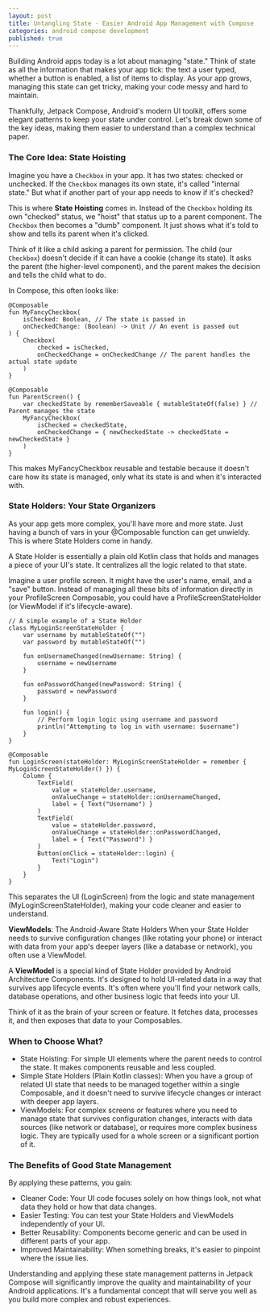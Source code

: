 ```yaml
---
layout: post
title: Untangling State - Easier Android App Management with Compose
categories: android compose development
published: true
---
```


Building Android apps today is a lot about managing "state." Think of state as all the information that makes your app tick: the text a user typed, whether a button is enabled, a list of items to display. As your app grows, managing this state can get tricky, making your code messy and hard to maintain.

Thankfully, Jetpack Compose, Android's modern UI toolkit, offers some elegant patterns to keep your state under control. Let's break down some of the key ideas, making them easier to understand than a complex technical paper.

### The Core Idea: State Hoisting

Imagine you have a `Checkbox` in your app. It has two states: checked or unchecked. If the `Checkbox` manages its own state, it's called "internal state." But what if another part of your app needs to know if it's checked?

This is where **State Hoisting** comes in. Instead of the `Checkbox` holding its own "checked" status, we "hoist" that status up to a parent component. The `Checkbox` then becomes a "dumb" component. It just shows what it's told to show and tells its parent when it's clicked.

Think of it like a child asking a parent for permission. The child (our `Checkbox`) doesn't decide if it can have a cookie (change its state). It asks the parent (the higher-level component), and the parent makes the decision and tells the child what to do.

In Compose, this often looks like:

````
@Composable
fun MyFancyCheckbox(
    isChecked: Boolean, // The state is passed in
    onCheckedChange: (Boolean) -> Unit // An event is passed out
) {
    Checkbox(
        checked = isChecked,
        onCheckedChange = onCheckedChange // The parent handles the actual state update
    )
}

@Composable
fun ParentScreen() {
    var checkedState by rememberSaveable { mutableStateOf(false) } // Parent manages the state
    MyFancyCheckbox(
        isChecked = checkedState,
        onCheckedChange = { newCheckedState -> checkedState = newCheckedState }
    )
}
````

This makes MyFancyCheckbox reusable and testable because it doesn't care how its state is managed, only what its state is and when it's interacted with.

### State Holders: Your State Organizers
As your app gets more complex, you'll have more and more state. Just having a bunch of vars in your @Composable function can get unwieldy. This is where State Holders come in handy.

A State Holder is essentially a plain old Kotlin class that holds and manages a piece of your UI's state. It centralizes all the logic related to that state.

Imagine a user profile screen. It might have the user's name, email, and a "save" button. Instead of managing all these bits of information directly in your ProfileScreen Composable, you could have a ProfileScreenStateHolder (or ViewModel if it's lifecycle-aware).

```` 
// A simple example of a State Holder
class MyLoginScreenStateHolder {
    var username by mutableStateOf("")
    var password by mutableStateOf("")

    fun onUsernameChanged(newUsername: String) {
        username = newUsername
    }

    fun onPasswordChanged(newPassword: String) {
        password = newPassword
    }

    fun login() {
        // Perform login logic using username and password
        println("Attempting to log in with username: $username")
    }
}

@Composable
fun LoginScreen(stateHolder: MyLoginScreenStateHolder = remember { MyLoginScreenStateHolder() }) {
    Column {
        TextField(
            value = stateHolder.username,
            onValueChange = stateHolder::onUsernameChanged,
            label = { Text("Username") }
        )
        TextField(
            value = stateHolder.password,
            onValueChange = stateHolder::onPasswordChanged,
            label = { Text("Password") }
        )
        Button(onClick = stateHolder::login) {
            Text("Login")
        }
    }
}
````

This separates the UI (LoginScreen) from the logic and state management (MyLoginScreenStateHolder), making your code cleaner and easier to understand.

**ViewModels**: The Android-Aware State Holders
When your State Holder needs to survive configuration changes (like rotating your phone) or interact with data from your app's deeper layers (like a database or network), you often use a ViewModel.

A **ViewModel** is a special kind of State Holder provided by Android Architecture Components. It's designed to hold UI-related data in a way that survives app lifecycle events. It's often where you'll find your network calls, database operations, and other business logic that feeds into your UI.

Think of it as the brain of your screen or feature. It fetches data, processes it, and then exposes that data to your Composables.

### When to Choose What?
- State Hoisting: For simple UI elements where the parent needs to control the state. It makes components reusable and less coupled.
- Simple State Holders (Plain Kotlin classes): When you have a group of related UI state that needs to be managed together within a single Composable, and it doesn't need to survive lifecycle changes or interact with deeper app layers.
- ViewModels: For complex screens or features where you need to manage state that survives configuration changes, interacts with data sources (like network or database), or requires more complex business logic. They are typically used for a whole screen or a significant portion of it.

### The Benefits of Good State Management
By applying these patterns, you gain:

- Cleaner Code: Your UI code focuses solely on how things look, not what data they hold or how that data changes.
- Easier Testing: You can test your State Holders and ViewModels independently of your UI.
- Better Reusability: Components become generic and can be used in different parts of your app.
- Improved Maintainability: When something breaks, it's easier to pinpoint where the issue lies.

Understanding and applying these state management patterns in Jetpack Compose will significantly improve the quality and maintainability of your Android applications. It's a fundamental concept that will serve you well as you build more complex and robust experiences.